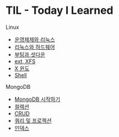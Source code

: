 # TIL - Today I Learned

Linux
- [운영체제와 리눅스](https://github.com/dee021/TIL/blob/main/Linux/OS_and_Linux.md)
- [리눅스와 하드웨어](https://github.com/dee021/TIL/blob/main/Linux/Linux_and_Hardware.md)
- [부팅과 셧다운](https://github.com/dee021/TIL/blob/main/Linux/Booting_and_Shutdown.md)
- [ext, XFS](https://github.com/dee021/TIL/blob/main/Linux/FileSystem.md)
- [X 윈도](https://github.com/dee021/TIL/blob/main/Linux/XWindow.md)
- [Shell](https://github.com/dee021/TIL/blob/main/Linux/Shell.md)

MongoDB
- [MongoDB 시작하기](https://github.com/dee021/TIL/blob/main/MongoDB/01_Start_to_Mongo.md)
- [컬렉션](https://github.com/dee021/TIL/blob/main/MongoDB/02_Collection.md)
- [CRUD](https://github.com/dee021/TIL/blob/main/MongoDB/03_Document_DRUD.md)
- [쿼리 및 프로젝션](https://github.com/dee021/TIL/blob/main/MongoDB/04_Query_and_Projection.md)
- [인덱스](https://github.com/dee021/TIL/blob/main/MongoDB/05_Index.md)
